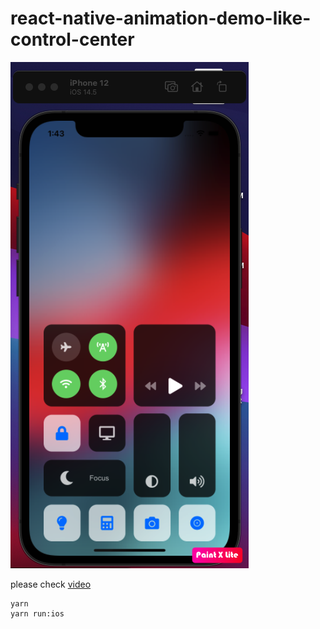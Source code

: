 # react-native-animation-demo-like-control-center

![](/iOS-control-center.png) 

please check [video](https://www.loom.com/share/d4409021e4704c5e971a7f85bf819126)

```
yarn
yarn run:ios
```
